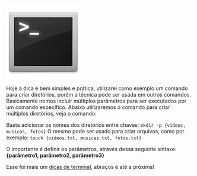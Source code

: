 ![Terminal Console Linux](images/terminal-console-linux.jpg)

Hoje a dica é bem simples e prática, utilizarei como exemplo um comando para criar diretórios, porém a técnica pode ser usada em outros comandos. Basicamente iremos incluir múltiplos parâmetros para ser executados por um comando específico. Abaixo utilizaremos o comando para criar múltiplos diretórios, veja o comando:

Basta adicionar os nomes dos diretórios entre chaves: `mkdir -p {videos, musicas, fotos}`
O mesmo pode ser usado para criar arquivos, como por exemplo:
`touch {videos.txt, musicas.txt, fotos.txt}`

O importante é definir os parâmetros, através dessa seguinte síntaxe: **{parâmetro1, parâmetro2, parâmetro3}**

Esse foi mais um [dicas de terminal](dicas-de-terminal "Dicas de terminal"), abraços e até a próxima!